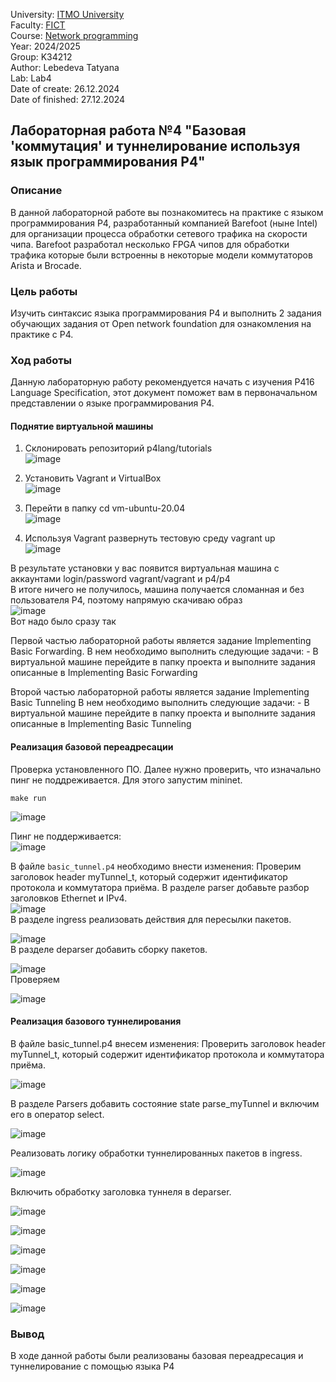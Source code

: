 University: [ITMO University](https://itmo.ru/ru/)  
Faculty: [FICT](https://fict.itmo.ru)  
Course: [Network programming](https://github.com/itmo-ict-faculty/network-programming)  
Year: 2024/2025  
Group: K34212  
Author: Lebedeva Tatyana      
Lab: Lab4  
Date of create: 26.12.2024  
Date of finished: 27.12.2024

## Лабораторная работа №4 "Базовая 'коммутация' и туннелирование используя язык программирования P4"

### Описание
В данной лабораторной работе вы познакомитесь на практике с языком программирования P4, разработанный компанией Barefoot (ныне Intel) для организации процесса обработки сетевого трафика на скорости чипа. Barefoot разработал несколько FPGA чипов для обработки трафика которые были встроенны в некоторые модели коммутаторов Arista и Brocade.

### Цель работы
Изучить синтаксис языка программирования P4 и выполнить 2 задания обучающих задания от Open network foundation для ознакомления на практике с P4.


### Ход работы
Данную лабораторную работу рекомендуется начать с изучения P416 Language Specification, этот документ поможет вам в первоначальном представлении о языке программирования P4.    
#### Поднятие виртуальной машины    
1. Склонировать репозиторий p4lang/tutorials    
   ![image](https://github.com/user-attachments/assets/72fe226d-b322-4c93-bf71-f3da6a96ee04)

3. Установить Vagrant и VirtualBox    
   ![image](https://github.com/user-attachments/assets/61cba581-637b-430f-8877-ca68e1f7e520)

5. Перейти в папку cd vm-ubuntu-20.04    
   ![image](https://github.com/user-attachments/assets/33ac7a4e-785d-4b46-bd06-5262c7e020b7)    

7. Используя Vagrant развернуть тестовую среду vagrant up    
   ![image](https://github.com/user-attachments/assets/42b64e6a-ca0f-4ea8-87bf-a8db1306bc86)
    
В результате установки у вас появится виртуальная машина с аккаунтами login/password vagrant/vagrant и p4/p4    
В итоге ничего не получилось, машина получается сломанная и без пользователя P4, поэтому напрямую скачиваю образ       
![image](https://github.com/user-attachments/assets/f3a58f5b-cb35-49ee-a796-52e70ca59665)    
Вот надо было сразу так


Первой частью лабораторной работы является задание Implementing Basic Forwarding. В нем необходимо выполнить следующие задачи: - В виртуальной машине перейдите в папку проекта и выполните задания описанные в Implementing Basic Forwarding     

Второй частью лабораторной работы является задание Implementing Basic Tunneling В нем необходимо выполнить следующие задачи: - В виртуальной машине перейдите в папку проекта и выполните задания описанные в Implementing Basic Tunneling    

#### Реализация базовой переадресации    
Проверка установленного ПО. Далее нужно проверить, что изначально пинг не поддреживается. Для этого запустим mininet.
```
make run
```
![image](https://github.com/user-attachments/assets/5ef048ab-e917-467a-8973-84fc5342fe2a)    

Пинг не поддерживается:    
![image](https://github.com/user-attachments/assets/af00785a-47fb-409d-bc33-8f511061aa81)    

В файле `basic_tunnel.p4` необходимо внести изменения:
Проверим заголовок header myTunnel_t, который содержит идентификатор протокола и коммутатора приёма. В разделе parser добавьте разбор заголовков Ethernet и IPv4.    
![image](https://github.com/user-attachments/assets/8419a37f-ca00-44a5-8101-ef9c2b324757)     
В разделе ingress реализовать действия для пересылки пакетов.       

![image](https://github.com/user-attachments/assets/94d8c52c-ef91-4efa-a542-d56d27d6ade4)     
В разделе deparser добавить сборку пакетов.     

![image](https://github.com/user-attachments/assets/deee17eb-604b-4ee0-bd81-ef17aa549ef5)        
Проверяем    
 
![image](https://github.com/user-attachments/assets/1a5d2f7d-a70a-453b-b2c2-66d86a769fa5)    

#### Реализация базового туннелирования
В файле basic_tunnel.p4 внесем изменения:
Проверить заголовок header myTunnel_t, который содержит идентификатор протокола и коммутатора приёма.

![image](https://github.com/user-attachments/assets/d6389dad-6489-4bf6-9dc9-ec88d4fc64e5)    

В разделе Parsers добавить состояние state parse_myTunnel и включим его в оператор select.     

![image](https://github.com/user-attachments/assets/281640f1-f227-4708-a41a-a33ef8c3a34e)     

Реализовать логику обработки туннелированных пакетов в ingress.

![image](https://github.com/user-attachments/assets/f60c91fc-f12c-4667-99b3-d94bccbac1be)    

Включить обработку заголовка туннеля в deparser.

![image](https://github.com/user-attachments/assets/3428ca20-70a9-4f5e-b9ed-68f06c7c99bf)     

![image](https://github.com/user-attachments/assets/4923b097-6554-4f52-95cd-e13e9cc9c7f6)     

![image](https://github.com/user-attachments/assets/e1222968-b866-4a79-b0e8-e71d7af88a07)     

![image](https://github.com/user-attachments/assets/fcfc0200-567f-4bed-b3e8-908d00a44600)     

![image](https://github.com/user-attachments/assets/41b21a5e-7e4f-4e10-87c5-f985a84cba41)     

![image](https://github.com/user-attachments/assets/2f9fa99b-d9e5-47ae-a7e3-c0076448194e)


### Вывод
В ходе данной работы были реализованы базовая переадресация и туннелирование с помощью языка P4


















 
